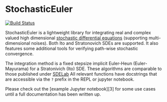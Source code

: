 # StochasticEuler

[![Build Status](https://travis-ci.org/ntezak/StochasticEuler.jl.svg?branch=master)](https://travis-ci.org/ntezak/StochasticEuler.jl)

StochasticEuler is a lightweight library for integrating real and complex valued high dimensional [stochastic differential equations][2] (supporting multi-dimensional noises). Both Ito and Stratonovich SDEs are supported. It also features some additional tools for verifying path-wise stochastic convergence.

The integration method is a fixed stepsize implicit Euler-Heun (Euler-Mayurama) for a Stratonivich (Ito) SDE. These algorithms are comparable to those published under [SDELab][1]
All relevant functions have docstrings that are accessible via the `?` prefix in the REPL or jupyter notebook.

Please check out the [example Jupyter notebook][3] for some use cases until a full documentation has been written up.

  [1]: http://doi.org/10.1016/j.cam.2006.05.037 "Gilsing & Shardlow (2007). SDELab: A package for solving stochastic differential equations in MATLAB"
  [2]: https://en.wikipedia.org/wiki/Stochastic_differential_equation "Wikipedia: Stochastic Differential Equations"

